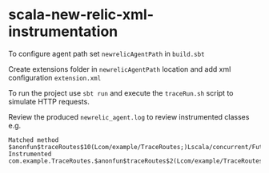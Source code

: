 # scala-new-relic-xml-instrumentation
To configure agent path set `newrelicAgentPath` in `build.sbt`

Create extensions folder in `newrelicAgentPath` location and add xml configuration `extension.xml`

To run the project use `sbt run` and execute the `traceRun.sh` script to simulate HTTP requests.

Review the produced `newrelic_agent.log` to review instrumented classes e.g.

```
Matched method $anonfun$traceRoutes$10(Lcom/example/TraceRoutes;)Lscala/concurrent/Future;
Instrumented com.example.TraceRoutes.$anonfun$traceRoutes$2(Lcom/example/TraceRoutes;)Lscala/Function1;
```